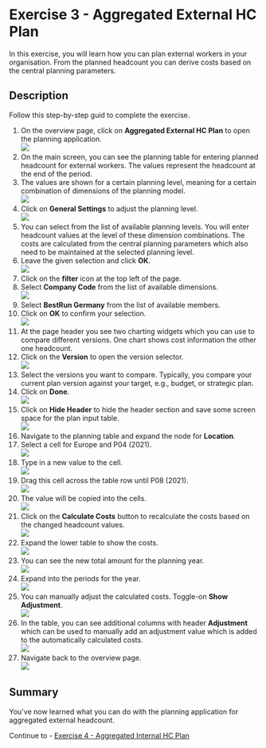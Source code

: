 # Exercise 3 - Aggregated External HC Plan

In this exercise, you will learn how you can plan external workers in your organisation. From the planned headcount you can derive costs based on the central planning parameters.

## Description

Follow this step-by-step guid to complete the exercise.

1. On the overview page, click on **Aggregated External HC Plan** to open the planning application.
<br>![](/exercises/ex3/images/03_0001.png)
2. On the main screen, you can see the planning table for entering planned headcount for external workers. The values represent the headcount at the end of the period.
3. The values are shown for a certain planning level, meaning for a certain combination of dimensions of the planning model.
<br>![](/exercises/ex3/images/03_0002.png)
4. Click on **General Settings** to adjust the planning level.
<br>![](/exercises/ex3/images/03_0003.png)
5. You can select from the list of available planning levels. You will enter headcount values at the level of these dimension combinations. The costs are calculated from the central planning parameters which also need to be maintained at the selected planning level.
6. Leave the given selection and click **OK**.
<br>![](/exercises/ex3/images/03_0004.png)
7. Click on the **filter** icon at the top left of the page.
8. Select **Company Code** from the list of available dimensions.
<br>![](/exercises/ex3/images/03_0005.png)
9. Select **BestRun Germany** from the list of available members.
10. Click on **OK** to confirm your selection.
<br>![](/exercises/ex3/images/03_0006.png)
11. At the page header you see two charting widgets which you can use to compare different versions. One chart shows cost information the other one headcount.
12. Click on the **Version** to open the version selector. 
<br>![](/exercises/ex3/images/03_0007.png)
13. Select the versions you want to compare. Typically, you compare your current plan version against your target, e.g., budget, or strategic plan.
14. Click on **Done**.
<br>![](/exercises/ex3/images/03_0008.png)
15. Click on **Hide Header** to hide the header section and save some screen space for the plan input table.
<br>![](/exercises/ex3/images/03_0009.png)
16. Navigate to the planning table and expand the node for **Location**.
17. Select a cell for Europe and P04 (2021).
<br>![](/exercises/ex3/images/03_0010.png)
18. Type in a new value to the cell.
<br>![](/exercises/ex3/images/03_0011.png)
19. Drag this cell across the table row until P08 (2021).
<br>![](/exercises/ex3/images/03_0012.png)
20. The value will be copied into the cells.
<br>![](/exercises/ex3/images/03_0013.png)
21. Click on the **Calculate Costs** button to recalculate the costs based on the changed headcount values.
<br>![](/exercises/ex3/images/03_0014.png)
22. Expand the lower table to show the costs.
<br>![](/exercises/ex3/images/03_0015.png)
23. You can see the new total amount for the planning year.
<br>![](/exercises/ex3/images/03_0016.png)
24. Expand into the periods for the year.
<br>![](/exercises/ex3/images/03_0017.png)
25. You can manually adjust the calculated costs. Toggle-on **Show Adjustment**.
<br>![](/exercises/ex3/images/03_0018.png)
26. In the table, you can see additional columns with header **Adjustment** which can be used to manually add an adjustment value which is added to the automatically calculated costs.
<br>![](/exercises/ex3/images/03_0019.png)
27. Navigate back to the overview page.
<br>![](/exercises/ex3/images/03_0020.png)




## Summary

You've now learned what you can do with the planning application for aggregated external headcount.

Continue to - [Exercise 4 - Aggregated Internal HC Plan](../ex4/README.md)

